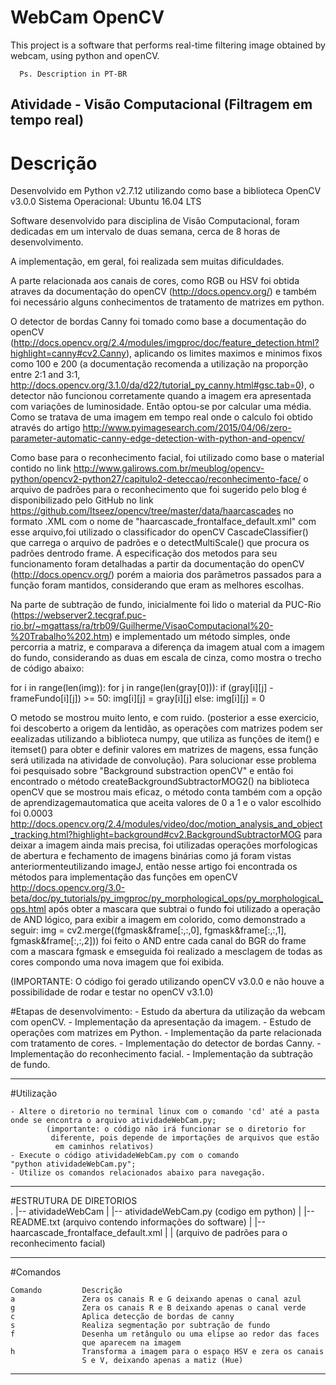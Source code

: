 # WebCam OpenCV

This project is a software that performs real-time filtering image obtained by webcam, using python and openCV.

      Ps. Description in PT-BR

Atividade - Visão Computacional (Filtragem em tempo real)
------------------------------------------------------------------------
# Descrição

Desenvolvido em Python v2.7.12 utilizando como base a biblioteca OpenCV v3.0.0 
Sistema Operacional: Ubuntu 16.04 LTS 

Software desenvolvido para disciplina de Visão Computacional, foram dedicadas em um intervalo de duas semana, cerca de 8 horas de desenvolvimento.

A implementação, em geral, foi realizada sem muitas dificuldades.

A parte relacionada aos canais de cores, como RGB ou HSV foi obtida atraves da documentação do openCV (http://docs.opencv.org/) e também foi necessário alguns conhecimentos de tratamento de matrizes em python. 

O detector de bordas Canny foi tomado como base a documentação do openCV (http://docs.opencv.org/2.4/modules/imgproc/doc/feature_detection.html?highlight=canny#cv2.Canny), aplicando os limites maximos e minimos fixos como 100 e 200 (a documentação recomenda a utilização na proporção entre 2:1 and 3:1,  http://docs.opencv.org/3.1.0/da/d22/tutorial_py_canny.html#gsc.tab=0), o detector não funcionou corretamente quando a imagem era apresentada com variações de luminosidade. Então optou-se por calcular uma média. Como se tratava de uma imagem em tempo real onde o calculo foi obtido através do artigo http://www.pyimagesearch.com/2015/04/06/zero-parameter-automatic-canny-edge-detection-with-python-and-opencv/

Como base para o reconhecimento facial, foi utilizado como base o material contido no link  http://www.galirows.com.br/meublog/opencv-python/opencv2-python27/capitulo2-deteccao/reconhecimento-face/ o arquivo de padrões para o reconhecimento que foi sugerido pelo blog é disponibilizado pelo GitHub no link https://github.com/Itseez/opencv/tree/master/data/haarcascades no formato .XML com o nome de "haarcascade_frontalface_default.xml" com esse arquivo,foi utilizado o classificador do openCV CascadeClassifier() que carrega o arquivo de padrões e o detectMultiScale() que procura os padrões dentrodo frame. A especificação dos metodos para seu funcionamento foram detalhadas a partir da documentação do openCV (http://docs.opencv.org/) porém a maioria dos parâmetros passados para a função foram mantidos, considerando que eram as melhores escolhas.

Na parte de subtração de fundo, inicialmente foi lido o material da PUC-Rio (https://webserver2.tecgraf.puc-rio.br/~mgattass/ra/trb09/Guilherme/VisaoComputacional%20-%20Trabalho%202.htm) e implementado um método simples, onde percorria a matriz, e comparava a diferença da imagem atual com a imagem do fundo, considerando as duas em escala de cinza, como mostra o trecho de código abaixo:

  for i in range(len(img)):
  	for j in range(len(gray[0])):
  		if (gray[i][j] - frameFundo[i][j]) >= 50:
  			img[i][j] = gray[i][j]
  		else:
  			img[i][j] = 0

O metodo se mostrou muito lento, e com ruido. (posterior a esse exercicio, foi descoberto a origem da lentidão, as operações com matrizes podem ser eealizadas utilizando a biblioteca numpy, que utiliza as funções de item() e itemset() para obter e definir valores em matrizes de magens, essa função será utilizada na atividade de convolução). Para solucionar esse problema foi pesquisado sobre "Background substraction openCV" e então foi encontrado o método createBackgroundSubtractorMOG2() na biblioteca openCV que se mostrou mais eficaz, o método conta também com a opção de aprendizagemautomatica que aceita valores de 0 a 1 e o valor escolhido foi 0.0003 http://docs.opencv.org/2.4/modules/video/doc/motion_analysis_and_object_tracking.html?highlight=background#cv2.BackgroundSubtractorMOG para deixar a imagem ainda mais precisa, foi utilizadas operações morfologicas de abertura e fechamento de imagens binárias como já foram vistas anteriormenteutilizando imageJ, então nesse artigo foi encontrada os métodos para implementação das funções em openCV  http://docs.opencv.org/3.0-beta/doc/py_tutorials/py_imgproc/py_morphological_ops/py_morphological_ops.html após obter a mascara que subtrai o fundo foi utilizado a operação de AND lógico, para exibir a imagem em colorido, como demonstrado a seguir:
img = cv2.merge((fgmask&frame[:,:,0], fgmask&frame[:,:,1], fgmask&frame[:,:,2]))
foi feito o AND entre cada canal do BGR do frame com a mascara fgmask e emseguida foi realizado a mesclagem de todas as cores compondo uma nova imagem que foi exibida.

(IMPORTANTE: O código foi gerado utilizando openCV v3.0.0 e não houve a possibilidade de rodar e testar no openCV v3.1.0)

#Etapas de desenvolvimento:
	- Estudo da abertura da utilização da webcam com openCV.
	- Implementação da apresentação da imagem.
	- Estudo de operações com matrizes em Python.
	- Implementação da parte relacionada com tratamento de cores.
	- Implementação do detector de bordas Canny.
	- Implementação do reconhecimento facial.
	- Implementação da subtração de fundo.

------------------------------------------------------------------------
#Utilização

	- Altere o diretorio no terminal linux com o comando 'cd' até a pasta
	onde se encontra o arquivo atividadeWebCam.py;
			(importante: o código não irá funcionar se o diretorio for
			 diferente, pois depende de importações de arquivos que estão
			  em caminhos relativos)
 	- Execute o código atividadeWebCam.py com o comando 
 	"python atividadeWebCam.py";
	- Utilize os comandos relacionados abaixo para navegação.

------------------------------------------------------------------------		
#ESTRUTURA DE DIRETORIOS	
    .
    |-- atividadeWebCam
    |	|-- atividadeWebCam.py (codigo em python)
    |	|-- README.txt (arquivo contendo informações do software)
    |	|-- haarcascade_frontalface_default.xml 
    |	|	(arquivo de padrões para o reconhecimento facial)


------------------------------------------------------------------------
#Comandos

	Comando			Descrição
	a				Zera os canais R e G deixando apenas o canal azul 
	g				Zera os canais R e B deixando apenas o canal verde 
	c				Aplica detecção de bordas de canny
	s				Realiza segmentação por subtração de fundo 
	f				Desenha um retângulo ou uma elipse ao redor das faces
					que aparecem na imagem 
	h				Transforma a imagem para o espaço HSV e zera os canais
				 	S e V, deixando apenas a matiz (Hue)
-------------------------------------------------------------------------
